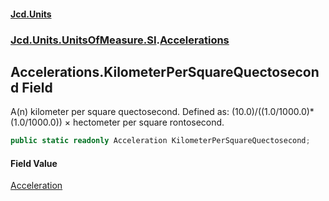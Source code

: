 #### [Jcd.Units](index.md 'index')
### [Jcd.Units.UnitsOfMeasure.SI](Jcd.Units.UnitsOfMeasure.SI.md 'Jcd.Units.UnitsOfMeasure.SI').[Accelerations](Accelerations.md 'Jcd.Units.UnitsOfMeasure.SI.Accelerations')

## Accelerations.KilometerPerSquareQuectosecond Field

A(n) kilometer per square quectosecond. Defined as: (10.0)/((1.0/1000.0)*(1.0/1000.0)) × hectometer per square rontosecond.

```csharp
public static readonly Acceleration KilometerPerSquareQuectosecond;
```

#### Field Value
[Acceleration](Acceleration.md 'Jcd.Units.UnitTypes.Acceleration')